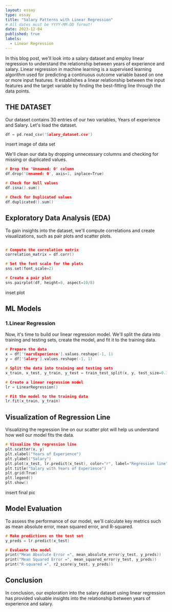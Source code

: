 ```yaml
---
layout: essay
type: essay
title: "Salary Patterns with Linear Regression"
# All dates must be YYYY-MM-DD format!
date: 2023-12-04
published: true
labels:
  - Linear Regression
---
```


In this blog post, we'll look into a salary dataset and employ linear regression to understand the relationship between years of experience and salary. Linear regression in machine learning is a supervised learning algorithm used for predicting a continuous outcome variable based on one or more input features. It establishes a linear relationship between the input features and the target variable by finding the best-fitting line through the data points.

## THE DATASET

Our dataset contains 30 entries of our two variables, Years of experience and Salary. Let's load the dataset.

```cpp
df = pd.read_csv('Salary_dataset.csv')
```

insert image of data set

We'll clean our data by dropping unnecessary columns and checking for missing or duplicated values.
```cpp
# Drop the 'Unnamed: 0' column
df.drop('Unnamed: 0', axis=1, inplace=True)

# Check for Null values
df.isna().sum()

# Check for Duplicated values
df.duplicated().sum()
```


## Exploratory Data Analysis (EDA)

To gain insights into the dataset, we'll compute correlations and create visualizations, such as pair plots and scatter plots.
```cpp

# Compute the correlation matrix
correlation_matrix = df.corr()

# Set the font scale for the plots
sns.set(font_scale=2)

# Create a pair plot
sns.pairplot(df, height=8, aspect=10/8)
```
inset plot

## ML Models
### 1.Linear Regression
Now, it's time to build our linear regression model. We'll split the data into training and testing sets, create the model, and fit it to the training data.
```cpp
# Prepare the data
x = df['YearsExperience'].values.reshape(-1, 1)
y = df['Salary'].values.reshape(-1, 1)

# Split the data into training and testing sets
x_train, x_test, y_train, y_test = train_test_split(x, y, test_size=0.15)

# Create a linear regression model
lr = LinearRegression()

# Fit the model to the training data
lr.fit(x_train, y_train)
```

## Visualization of Regression Line
Visualizing the regression line on our scatter plot will help us understand how well our model fits the data.
```cpp
# Visualize the regression line
plt.scatter(x, y)
plt.xlabel("Years of Experience")
plt.ylabel("Salary")
plt.plot(x_test, lr.predict(x_test), color="r", label="Regression line")
plt.title("Salary with Years of Experience")
plt.grid(True)
plt.legend()
plt.show()
```
insert final pic

## Model Evaluation
To assess the performance of our model, we'll calculate key metrics such as mean absolute error, mean squared error, and R-squared.
```cpp
# Make predictions on the test set
y_preds = lr.predict(x_test)

# Evaluate the model
print("Mean Absolute Error =", mean_absolute_error(y_test, y_preds))
print("Mean Squared Error =", mean_squared_error(y_test, y_preds))
print("R-squared =", r2_score(y_test, y_preds))
```

## Conclusion
In conclusion, our exploration into the salary dataset using linear regression has provided valuable insights into the relationship between years of experience and salary.
